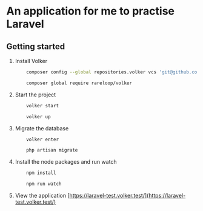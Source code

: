# An application for me to practise Laravel

## Getting started

1. Install Volker

    ```bash
        composer config --global repositories.volker vcs 'git@github.com:Rareloop/volker.git'

        composer global require rareloop/volker
    ```

2. Start the project

    ```bash
        volker start

        volker up
    ```

3. Migrate the database

    ```bash
        volker enter

        php artisan migrate
    ```

4. Install the node packages and run watch

    ```bash
        npm install

        npm run watch
    ```

5. View the application
[https://laravel-test.volker.test/](https://laravel-test.volker.test/)
